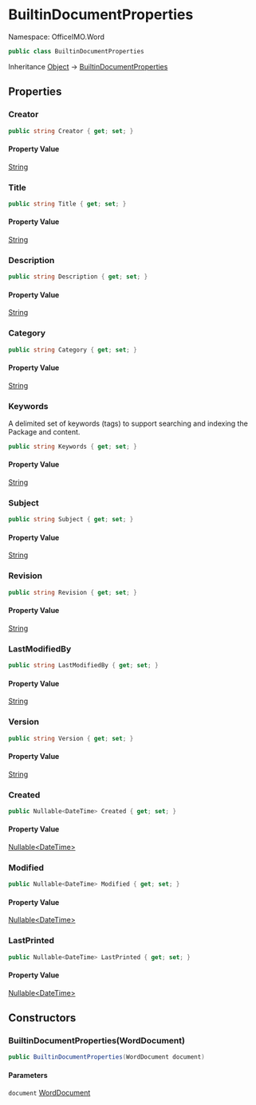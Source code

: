 # BuiltinDocumentProperties

Namespace: OfficeIMO.Word

```csharp
public class BuiltinDocumentProperties
```

Inheritance [Object](https://docs.microsoft.com/en-us/dotnet/api/system.object) → [BuiltinDocumentProperties](./officeimo.word.builtindocumentproperties.md)

## Properties

### **Creator**

```csharp
public string Creator { get; set; }
```

#### Property Value

[String](https://docs.microsoft.com/en-us/dotnet/api/system.string)<br>

### **Title**

```csharp
public string Title { get; set; }
```

#### Property Value

[String](https://docs.microsoft.com/en-us/dotnet/api/system.string)<br>

### **Description**

```csharp
public string Description { get; set; }
```

#### Property Value

[String](https://docs.microsoft.com/en-us/dotnet/api/system.string)<br>

### **Category**

```csharp
public string Category { get; set; }
```

#### Property Value

[String](https://docs.microsoft.com/en-us/dotnet/api/system.string)<br>

### **Keywords**

A delimited set of keywords (tags) to support searching and indexing the Package and content.

```csharp
public string Keywords { get; set; }
```

#### Property Value

[String](https://docs.microsoft.com/en-us/dotnet/api/system.string)<br>

### **Subject**

```csharp
public string Subject { get; set; }
```

#### Property Value

[String](https://docs.microsoft.com/en-us/dotnet/api/system.string)<br>

### **Revision**

```csharp
public string Revision { get; set; }
```

#### Property Value

[String](https://docs.microsoft.com/en-us/dotnet/api/system.string)<br>

### **LastModifiedBy**

```csharp
public string LastModifiedBy { get; set; }
```

#### Property Value

[String](https://docs.microsoft.com/en-us/dotnet/api/system.string)<br>

### **Version**

```csharp
public string Version { get; set; }
```

#### Property Value

[String](https://docs.microsoft.com/en-us/dotnet/api/system.string)<br>

### **Created**

```csharp
public Nullable<DateTime> Created { get; set; }
```

#### Property Value

[Nullable&lt;DateTime&gt;](https://docs.microsoft.com/en-us/dotnet/api/system.nullable-1)<br>

### **Modified**

```csharp
public Nullable<DateTime> Modified { get; set; }
```

#### Property Value

[Nullable&lt;DateTime&gt;](https://docs.microsoft.com/en-us/dotnet/api/system.nullable-1)<br>

### **LastPrinted**

```csharp
public Nullable<DateTime> LastPrinted { get; set; }
```

#### Property Value

[Nullable&lt;DateTime&gt;](https://docs.microsoft.com/en-us/dotnet/api/system.nullable-1)<br>

## Constructors

### **BuiltinDocumentProperties(WordDocument)**

```csharp
public BuiltinDocumentProperties(WordDocument document)
```

#### Parameters

`document` [WordDocument](./officeimo.word.worddocument.md)<br>
